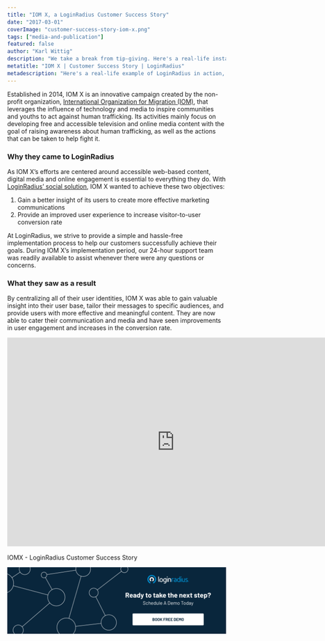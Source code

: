 ```yaml
---
title: "IOM X, a LoginRadius Customer Success Story"
date: "2017-03-01"
coverImage: "customer-success-story-iom-x.png"
tags: ["media-and-publication"]
featured: false 
author: "Karl Wittig" 
description: "We take a break from tip-giving. Here's a real-life instance of LoginRadius in motion, collaborating with IOM X to solve the numerous problems and optimise their marketing metrics."
metatitle: "IOM X | Customer Success Story | LoginRadius"
metadescription: "Here's a real-life example of LoginRadius in action, working with IOM X to overcome the various challenges and improve their marketing metrics."
---
```


Established in 2014, IOM X is an innovative campaign created by the non-profit organization, [International Organization for Migration (IOM)](https://www.iom.int/), that leverages the influence of technology and media to inspire communities and youths to act against human trafficking. Its activities mainly focus on developing free and accessible television and online media content with the goal of raising awareness about human trafficking, as well as the actions that can be taken to help fight it.

### **Why they came to LoginRadius**

As IOM X’s efforts are centered around accessible web-based content, digital media and online engagement is essential to everything they do. With [LoginRadius’ social solution](https://www.loginradius.com/social-login/), IOM X wanted to achieve these two objectives:

1. Gain a better insight of its users to create more effective marketing communications
2. Provide an improved user experience to increase visitor-to-user conversion rate

At LoginRadius, we strive to provide a simple and hassle-free implementation process to help our customers successfully achieve their goals. During IOM X’s implementation period, our 24-hour support team was readily available to assist whenever there were any questions or concerns.

### **What they saw as a result**

By centralizing all of their user identities, IOM X was able to gain valuable insight into their user base, tailor their messages to specific audiences, and provide users with more effective and meaningful content. They are now able to cater their communication and media and have seen improvements in user engagement and increases in the conversion rate.

<iframe width="770" height="480" src="https://www.youtube.com/embed/dW7TqTrijC4" frameborder="0" allow="accelerometer; autoplay; clipboard-write; encrypted-media; gyroscope; picture-in-picture" allowfullscreen></iframe>

IOMX - LoginRadius Customer Success Story

[![book-a-demo-loginradius](BD-Plexicon1-1024x310-1.png)](https://www.loginradius.com/book-a-demo/)

